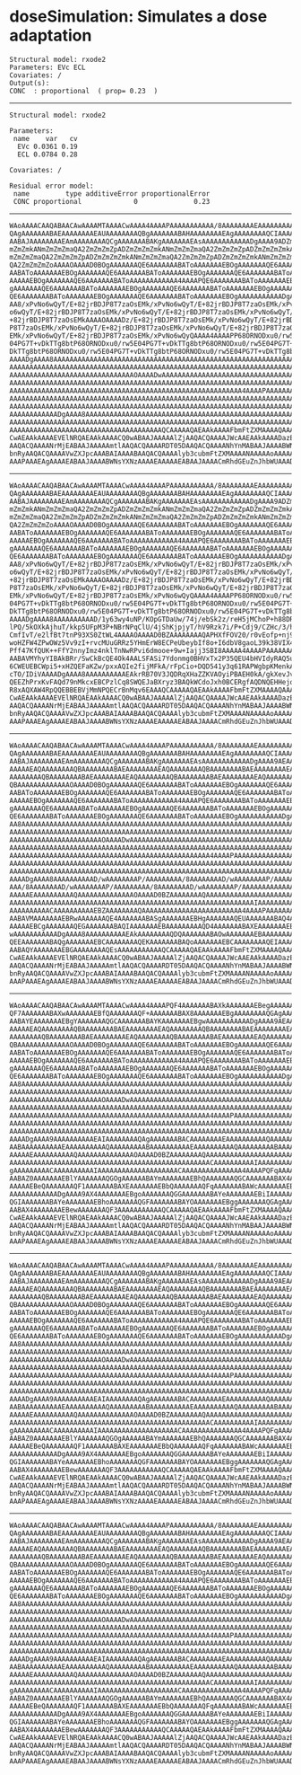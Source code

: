 # doseSimulation: Simulates a dose adaptation

    Structural model: rxode2 
    Parameters: EVc ECL 
    Covariates: / 
    Output(s):
    CONC  : proportional  ( prop= 0.23  )

---

    Structural model: rxode2 
    
    Parameters:
     name    var   cv
      EVc 0.0361 0.19
      ECL 0.0784 0.28
    
    Covariates: / 
    
    Residual error model:
     name         type additiveError proportionalError
     CONC proportional             0              0.23

---

    WAoAAAACAAQABAACAwAAAAMTAAAACwAAAA4AAAAPAAAAAAAAAAA/8AAAAAAAAEAAAAAAAAAA
    QAgAAAAAAABAEAAAAAAAAEAUAAAAAAAAQBgAAAAAAABAHAAAAAAAAEAgAAAAAAAAQCIAAAAA
    AABAJAAAAAAAAEAmAAAAAAAAQCgAAAAAAABAKgAAAAAAAEAsAAAAAAAAAAAADgAAAA9ADZmZ
    mZmZmkANmZmZmZmaQA2ZmZmZmZpADZmZmZmZmkANmZmZmZmaQA2ZmZmZmZpADZmZmZmZmkAN
    mZmZmZmaQA2ZmZmZmZpADZmZmZmZmkANmZmZmZmaQA2ZmZmZmZpADZmZmZmZmkANmZmZmZma
    QA2ZmZmZmZoAAAAOAAAAD0BOgAAAAAAAQE6AAAAAAABAToAAAAAAAEBOgAAAAAAAQE6AAAAA
    AABAToAAAAAAAEBOgAAAAAAAQE6AAAAAAABAToAAAAAAAEBOgAAAAAAAQE6AAAAAAABAToAA
    AAAAAEBOgAAAAAAAQE6AAAAAAABAToAAAAAAAAAAAA4AAAAPQE6AAAAAAABAToAAAAAAAEBO
    gAAAAAAAQE6AAAAAAABAToAAAAAAAEBOgAAAAAAAQE6AAAAAAABAToAAAAAAAEBOgAAAAAAA
    QE6AAAAAAABAToAAAAAAAEBOgAAAAAAAQE6AAAAAAABAToAAAAAAAEBOgAAAAAAAAAAADgAA
    AA8/xPvNo6wQyT/E+82jrBDJP8T7zaOsEMk/xPvNo6wQyT/E+82jrBDJP8T7zaOsEMk/xPvN
    o6wQyT/E+82jrBDJP8T7zaOsEMk/xPvNo6wQyT/E+82jrBDJP8T7zaOsEMk/xPvNo6wQyT/E
    +82jrBDJP8T7zaOsEMkAAAAOAAAADz/E+82jrBDJP8T7zaOsEMk/xPvNo6wQyT/E+82jrBDJ
    P8T7zaOsEMk/xPvNo6wQyT/E+82jrBDJP8T7zaOsEMk/xPvNo6wQyT/E+82jrBDJP8T7zaOs
    EMk/xPvNo6wQyT/E+82jrBDJP8T7zaOsEMk/xPvNo6wQyQAAAA4AAAAPP68ORNODxu0/rw5E
    04PG7T+vDkTTg8btP68ORNODxu0/rw5E04PG7T+vDkTTg8btP68ORNODxu0/rw5E04PG7T+v
    DkTTg8btP68ORNODxu0/rw5E04PG7T+vDkTTg8btP68ORNODxu0/rw5E04PG7T+vDkTTg8bt
    AAAADgAAAA8AAAAAAAAAAAAAAAAAAAAAAAAAAAAAAAAAAAAAAAAAAAAAAAAAAAAAAAAAAAAA
    AAAAAAAAAAAAAAAAAAAAAAAAAAAAAAAAAAAAAAAAAAAAAAAAAAAAAAAAAAAAAAAAAAAAAAAA
    AAAAAAAAAAAAAAAAAAAAAAAAAAAAAAAOAAAADwAAAAAAAAAAAAAAAAAAAAAAAAAAAAAAAAAA
    AAAAAAAAAAAAAAAAAAAAAAAAAAAAAAAAAAAAAAAAAAAAAAAAAAAAAAAAAAAAAAAAAAAAAAAA
    AAAAAAAAAAAAAAAAAAAAAAAAAAAAAAAAAAAAAAAAAAAAAAAAAAAAAAAAAA4AAAAPAAAAAAAA
    AAAAAAAAAAAAAAAAAAAAAAAAAAAAAAAAAAAAAAAAAAAAAAAAAAAAAAAAAAAAAAAAAAAAAAAA
    AAAAAAAAAAAAAAAAAAAAAAAAAAAAAAAAAAAAAAAAAAAAAAAAAAAAAAAAAAAAAAAAAAAAAAAA
    AAAAAAAAAAAADgAAAA8AAAAAAAAAAAAAAAAAAAAAAAAAAAAAAAAAAAAAAAAAAAAAAAAAAAAA
    AAAAAAAAAAAAAAAAAAAAAAAAAAAAAAAAAAAAAAAAAAAAAAAAAAAAAAAAAAAAAAAAAAAAAAAA
    AAAAAAAAAAAAAAAAAAAAAAAAAAAAAAAAAAAAAAQCAAAAAQAEAAkAAAAFbmFtZXMAAAAQAAAA
    CwAEAAkAAAAEVElNRQAEAAkAAAACQ0wABAAJAAAAAlZjAAQACQAAAAJWcAAEAAkAAAADazEy
    AAQACQAAAANrMjEABAAJAAAAAmtlAAQACQAAAARDT05DAAQACQAAAANhYnMABAAJAAAABWNl
    bnRyAAQACQAAAAVwZXJpcAAABAIAAAABAAQACQAAAAlyb3cubmFtZXMAAAANAAAAAoAAAAAA
    AAAPAAAEAgAAAAEABAAJAAAABWNsYXNzAAAAEAAAAAEABAAJAAAACmRhdGEuZnJhbWUAAAD+
    

---

    WAoAAAACAAQABAACAwAAAAMTAAAACwAAAA4AAAAPAAAAAAAAAAA/8AAAAAAAAEAAAAAAAAAA
    QAgAAAAAAABAEAAAAAAAAEAUAAAAAAAAQBgAAAAAAABAHAAAAAAAAEAgAAAAAAAAQCIAAAAA
    AABAJAAAAAAAAEAmAAAAAAAAQCgAAAAAAABAKgAAAAAAAEAsAAAAAAAAAAAADgAAAA9ADZmZ
    mZmZmkANmZmZmZmaQA2ZmZmZmZpADZmZmZmZmkANmZmZmZmaQA2ZmZmZmZpADZmZmZmZmkAN
    mZmZmZmaQA2ZmZmZmZpADZmZmZmZmkANmZmZmZmaQA2ZmZmZmZpADZmZmZmZmkANmZmZmZma
    QA2ZmZmZmZoAAAAOAAAAD0BOgAAAAAAAQE6AAAAAAABAToAAAAAAAEBOgAAAAAAAQE6AAAAA
    AABAToAAAAAAAEBOgAAAAAAAQE6AAAAAAABAToAAAAAAAEBOgAAAAAAAQE6AAAAAAABAToAA
    AAAAAEBOgAAAAAAAQE6AAAAAAABAToAAAAAAAAAAAA4AAAAPQE6AAAAAAABAToAAAAAAAEBO
    gAAAAAAAQE6AAAAAAABAToAAAAAAAEBOgAAAAAAAQE6AAAAAAABAToAAAAAAAEBOgAAAAAAA
    QE6AAAAAAABAToAAAAAAAEBOgAAAAAAAQE6AAAAAAABAToAAAAAAAEBOgAAAAAAAAAAADgAA
    AA8/xPvNo6wQyT/E+82jrBDJP8T7zaOsEMk/xPvNo6wQyT/E+82jrBDJP8T7zaOsEMk/xPvN
    o6wQyT/E+82jrBDJP8T7zaOsEMk/xPvNo6wQyT/E+82jrBDJP8T7zaOsEMk/xPvNo6wQyT/E
    +82jrBDJP8T7zaOsEMkAAAAOAAAADz/E+82jrBDJP8T7zaOsEMk/xPvNo6wQyT/E+82jrBDJ
    P8T7zaOsEMk/xPvNo6wQyT/E+82jrBDJP8T7zaOsEMk/xPvNo6wQyT/E+82jrBDJP8T7zaOs
    EMk/xPvNo6wQyT/E+82jrBDJP8T7zaOsEMk/xPvNo6wQyQAAAA4AAAAPP68ORNODxu0/rw5E
    04PG7T+vDkTTg8btP68ORNODxu0/rw5E04PG7T+vDkTTg8btP68ORNODxu0/rw5E04PG7T+v
    DkTTg8btP68ORNODxu0/rw5E04PG7T+vDkTTg8btP68ORNODxu0/rw5E04PG7T+vDkTTg8bt
    AAAADgAAAA8AAAAAAAAAAD/1y63wy4uNP/KOpGTDaUw/74j/ebSk2z/reH5jMChoP+h88DRM
    lPQ/5kOXkAjhuT/kkp5UFpM3P+NBrNPqClU/4jShKjpjyT/hV9Rzk7i/P+Cdj9/CZHc/3/h9
    CmfIvT/e2lfBt7tnP93XS0ZtWL4AAAAOAAAAD0BZAAAAAAAAQAPHXfFOV20/r0vEofp+nj9Y
    woHZFW4ZPwOWz5Vv9zI+rvcMUuGRRz5YHmErW8ECPeUbeybIf8o+I6dbV8gaoL39k38VIX4I
    Pff47KfQUK++FfY2nnyImz4nklTnNwRPvi6dmooe+9w+Iajj3SBI8AAAAA4AAAAPAAAAAAAA
    AABAVMYhyYIBAkBRr/SwCkBcQE4Ok4AALSFASi7Ydonmg0BHVxTx2P35QEU4bHVIdyRAQ5u+
    6CWEUEBCWpi5+xHZQEFaKZw/pxxAQIe2fijMFkA/rFpCio+DQD541y3q61RAPWgbpKMenkA8
    cTO/IDiVAAAADgAAAA8AAAAAAAAAAEAkrRB70V3JQDRqXHaZZKVAOyiPBAEH0kA/gkXevJvr
    QEEZhPrxKvFAQd79nMkcxEBCPzlCq8SWQEJaBXryz3BAQkWCdoJxh0BCERgfAQDNQEHHejq0
    R8xAQXAW4RpQQEBBEBVjMmNPQECrBnMqv6EAAAQCAAAAAQAEAAkAAAAFbmFtZXMAAAAQAAAA
    CwAEAAkAAAAEVElNRQAEAAkAAAACQ0wABAAJAAAAAlZjAAQACQAAAAJWcAAEAAkAAAADazEy
    AAQACQAAAANrMjEABAAJAAAAAmtlAAQACQAAAARDT05DAAQACQAAAANhYnMABAAJAAAABWNl
    bnRyAAQACQAAAAVwZXJpcAAABAIAAAABAAQACQAAAAlyb3cubmFtZXMAAAANAAAAAoAAAAAA
    AAAPAAAEAgAAAAEABAAJAAAABWNsYXNzAAAAEAAAAAEABAAJAAAACmRhdGEuZnJhbWUAAAD+
    

---

    WAoAAAACAAQABAACAwAAAAMTAAAACwAAAA4AAAAPAAAAAAAAAAA/8AAAAAAAAEAAAAAAAAAA
    QAgAAAAAAABAEAAAAAAAAEAUAAAAAAAAQBgAAAAAAABAHAAAAAAAAEAgAAAAAAAAQCIAAAAA
    AABAJAAAAAAAAEAmAAAAAAAAQCgAAAAAAABAKgAAAAAAAEAsAAAAAAAAAAAADgAAAA9AEAAA
    AAAAAEAQAAAAAAAAQBAAAAAAAABAEAAAAAAAAEAQAAAAAAAAQBAAAAAAAABAEAAAAAAAAEAQ
    AAAAAAAAQBAAAAAAAABAEAAAAAAAAEAQAAAAAAAAQBAAAAAAAABAEAAAAAAAAEAQAAAAAAAA
    QBAAAAAAAAAAAAAOAAAAD0BOgAAAAAAAQE6AAAAAAABAToAAAAAAAEBOgAAAAAAAQE6AAAAA
    AABAToAAAAAAAEBOgAAAAAAAQE6AAAAAAABAToAAAAAAAEBOgAAAAAAAQE6AAAAAAABAToAA
    AAAAAEBOgAAAAAAAQE6AAAAAAABAToAAAAAAAAAAAA4AAAAPQE6AAAAAAABAToAAAAAAAEBO
    gAAAAAAAQE6AAAAAAABAToAAAAAAAEBOgAAAAAAAQE6AAAAAAABAToAAAAAAAEBOgAAAAAAA
    QE6AAAAAAABAToAAAAAAAEBOgAAAAAAAQE6AAAAAAABAToAAAAAAAEBOgAAAAAAAAAAADgAA
    AA8AAAAAAAAAAAAAAAAAAAAAAAAAAAAAAAAAAAAAAAAAAAAAAAAAAAAAAAAAAAAAAAAAAAAA
    AAAAAAAAAAAAAAAAAAAAAAAAAAAAAAAAAAAAAAAAAAAAAAAAAAAAAAAAAAAAAAAAAAAAAAAA
    AAAAAAAAAAAAAAAAAAAAAAAOAAAADwAAAAAAAAAAAAAAAAAAAAAAAAAAAAAAAAAAAAAAAAAA
    AAAAAAAAAAAAAAAAAAAAAAAAAAAAAAAAAAAAAAAAAAAAAAAAAAAAAAAAAAAAAAAAAAAAAAAA
    AAAAAAAAAAAAAAAAAAAAAAAAAAAAAAAAAAAAAAAAAAAAAAAAAA4AAAAPAAAAAAAAAAAAAAAA
    AAAAAAAAAAAAAAAAAAAAAAAAAAAAAAAAAAAAAAAAAAAAAAAAAAAAAAAAAAAAAAAAAAAAAAAA
    AAAAAAAAAAAAAAAAAAAAAAAAAAAAAAAAAAAAAAAAAAAAAAAAAAAAAAAAAAAAAAAAAAAAAAAA
    AAAADgAAAA8AAAAAAAAAAD/wAAAAAAAAP/AAAAAAAAA/8AAAAAAAAD/wAAAAAAAAP/AAAAAA
    AAA/8AAAAAAAAD/wAAAAAAAAP/AAAAAAAAA/8AAAAAAAAD/wAAAAAAAAP/AAAAAAAAAAAAAA
    AAAAAEAAAAAAAAAAQAAAAAAAAAAAAAAOAAAAD0BZAAAAAAAAQAAAAAAAAAAAAAAAAAAAAAAA
    AAAAAAAAAAAAAAAAAAAAAAAAAAAAAAAAAAAAAAAAAAAAAAAAAAAAAAAAAAAAAIAAAAAAAAAA
    AAAAAAAAAACAAAAAAAAAAEBZAAAAAAAAQAAAAAAAAAAAAAAAAAAAAAAAAA4AAAAPAAAAAAAA
    AABAVMAAAAAAAEBRwAAAAAAAQE4AAAAAAABASgAAAAAAAEBHgAAAAAAAQEUAAAAAAABAQ4AA
    AAAAAEBCgAAAAAAAQEGAAAAAAABAQIAAAAAAAEBAAAAAAAAAQD4AAAAAAABAXEAAAAAAAEBY
    wAAAAAAAAAAADgAAAA8AAAAAAAAAAEAkAAAAAAAAQDQAAAAAAABAOwAAAAAAAEBAAAAAAAAA
    QEEAAAAAAABAQgAAAAAAAEBCAAAAAAAAQEKAAAAAAABAQoAAAAAAAEBCAAAAAAAAQEIAAAAA
    AABAQYAAAAAAAEBGAAAAAAAAQEsAAAAAAAAAAAQCAAAAAQAEAAkAAAAFbmFtZXMAAAAQAAAA
    CwAEAAkAAAAEVElNRQAEAAkAAAACQ0wABAAJAAAAAlZjAAQACQAAAAJWcAAEAAkAAAADazEy
    AAQACQAAAANrMjEABAAJAAAAAmtlAAQACQAAAARDT05DAAQACQAAAANhYnMABAAJAAAABWNl
    bnRyAAQACQAAAAVwZXJpcAAABAIAAAABAAQACQAAAAlyb3cubmFtZXMAAAANAAAAAoAAAAAA
    AAAPAAAEAgAAAAEABAAJAAAABWNsYXNzAAAAEAAAAAEABAAJAAAACmRhdGEuZnJhbWUAAAD+
    

---

    WAoAAAACAAQABAACAwAAAAMTAAAACwAAAA4AAAAPQF4AAAAAAABAXkAAAAAAAEBegAAAAAAA
    QF7AAAAAAABAXwAAAAAAAEBfQAAAAAAAQF+AAAAAAABAX8AAAAAAAEBgAAAAAAAAQGAgAAAA
    AABAYEAAAAAAAEBgYAAAAAAAQGCAAAAAAABAYKAAAAAAAEBgwAAAAAAAAAAADgAAAA9AEAAA
    AAAAAEAQAAAAAAAAQBAAAAAAAABAEAAAAAAAAEAQAAAAAAAAQBAAAAAAAABAEAAAAAAAAEAQ
    AAAAAAAAQBAAAAAAAABAEAAAAAAAAEAQAAAAAAAAQBAAAAAAAABAEAAAAAAAAEAQAAAAAAAA
    QBAAAAAAAAAAAAAOAAAAD0BOgAAAAAAAQE6AAAAAAABAToAAAAAAAEBOgAAAAAAAQE6AAAAA
    AABAToAAAAAAAEBOgAAAAAAAQE6AAAAAAABAToAAAAAAAEBOgAAAAAAAQE6AAAAAAABAToAA
    AAAAAEBOgAAAAAAAQE6AAAAAAABAToAAAAAAAAAAAA4AAAAPQE6AAAAAAABAToAAAAAAAEBO
    gAAAAAAAQE6AAAAAAABAToAAAAAAAEBOgAAAAAAAQE6AAAAAAABAToAAAAAAAEBOgAAAAAAA
    QE6AAAAAAABAToAAAAAAAEBOgAAAAAAAQE6AAAAAAABAToAAAAAAAEBOgAAAAAAAAAAADgAA
    AA8AAAAAAAAAAAAAAAAAAAAAAAAAAAAAAAAAAAAAAAAAAAAAAAAAAAAAAAAAAAAAAAAAAAAA
    AAAAAAAAAAAAAAAAAAAAAAAAAAAAAAAAAAAAAAAAAAAAAAAAAAAAAAAAAAAAAAAAAAAAAAAA
    AAAAAAAAAAAAAAAAAAAAAAAOAAAADwAAAAAAAAAAAAAAAAAAAAAAAAAAAAAAAAAAAAAAAAAA
    AAAAAAAAAAAAAAAAAAAAAAAAAAAAAAAAAAAAAAAAAAAAAAAAAAAAAAAAAAAAAAAAAAAAAAAA
    AAAAAAAAAAAAAAAAAAAAAAAAAAAAAAAAAAAAAAAAAAAAAAAAAA4AAAAPAAAAAAAAAAAAAAAA
    AAAAAAAAAAAAAAAAAAAAAAAAAAAAAAAAAAAAAAAAAAAAAAAAAAAAAAAAAAAAAAAAAAAAAAAA
    AAAAAAAAAAAAAAAAAAAAAAAAAAAAAAAAAAAAAAAAAAAAAAAAAAAAAAAAAAAAAAAAAAAAAAAA
    AAAADgAAAA9AAAAAAAAAAEAIAAAAAAAAQAgAAAAAAABACAAAAAAAAEAAAAAAAAAAQAAAAAAA
    AABAAAAAAAAAAEAAAAAAAAAAQAAAAAAAAABAAAAAAAAAAEAAAAAAAAAAQAAAAAAAAABAAAAA
    AAAAAEAAAAAAAAAAQAAAAAAAAAAAAAAOAAAAD0BZAAAAAAAAQAAAAAAAAAAAAAAAAAAAAAAA
    AAAAAAAAAAAAAAAAAAAAAAAAAAAAAAAAAAAAAAAAAAAAAAAAAACAAAAAAAAAAIAAAAAAAAAA
    gAAAAAAAAACAAAAAAAAAAIAAAAAAAAAAAAAAAAAAAACAAAAAAAAAAAAAAA4AAAAPQFqAAAAA
    AABAZ0AAAAAAAEBlYAAAAAAAQGOgAAAAAABAYmAAAAAAAEBhQAAAAAAAQGCAAAAAAABAX4AA
    AAAAAEBeQAAAAAAAQF1AAAAAAABAXEAAAAAAAEBbQAAAAAAAQFqAAAAAAABAWcAAAAAAAEBZ
    AAAAAAAAAAAADgAAAA9AX4AAAAAAAEBgoAAAAAAAQGGAAAAAAABAYeAAAAAAAEBiIAAAAAAA
    QGIAAAAAAABAYeAAAAAAAEBhoAAAAAAAQGFAAAAAAABAYOAAAAAAAEBggAAAAAAAQGAgAAAA
    AABAX4AAAAAAAEBewAAAAAAAQF3AAAAAAAAAAAQCAAAAAQAEAAkAAAAFbmFtZXMAAAAQAAAA
    CwAEAAkAAAAEVElNRQAEAAkAAAACQ0wABAAJAAAAAlZjAAQACQAAAAJWcAAEAAkAAAADazEy
    AAQACQAAAANrMjEABAAJAAAAAmtlAAQACQAAAARDT05DAAQACQAAAANhYnMABAAJAAAABWNl
    bnRyAAQACQAAAAVwZXJpcAAABAIAAAABAAQACQAAAAlyb3cubmFtZXMAAAANAAAAAoAAAAAA
    AAAPAAAEAgAAAAEABAAJAAAABWNsYXNzAAAAEAAAAAEABAAJAAAACmRhdGEuZnJhbWUAAAD+
    

---

    WAoAAAACAAQABAACAwAAAAMTAAAACwAAAA4AAAAPAAAAAAAAAAA/8AAAAAAAAEAAAAAAAAAA
    QAgAAAAAAABAEAAAAAAAAEAUAAAAAAAAQBgAAAAAAABAHAAAAAAAAEAgAAAAAAAAQCIAAAAA
    AABAJAAAAAAAAEAmAAAAAAAAQCgAAAAAAABAKgAAAAAAAEAsAAAAAAAAAAAADgAAAA9AEAAA
    AAAAAEAQAAAAAAAAQBAAAAAAAABAEAAAAAAAAEAQAAAAAAAAQBAAAAAAAABAEAAAAAAAAEAQ
    AAAAAAAAQBAAAAAAAABAEAAAAAAAAEAQAAAAAAAAQBAAAAAAAABAEAAAAAAAAEAQAAAAAAAA
    QBAAAAAAAAAAAAAOAAAAD0BOgAAAAAAAQE6AAAAAAABAToAAAAAAAEBOgAAAAAAAQE6AAAAA
    AABAToAAAAAAAEBOgAAAAAAAQE6AAAAAAABAToAAAAAAAEBOgAAAAAAAQE6AAAAAAABAToAA
    AAAAAEBOgAAAAAAAQE6AAAAAAABAToAAAAAAAAAAAA4AAAAPQE6AAAAAAABAToAAAAAAAEBO
    gAAAAAAAQE6AAAAAAABAToAAAAAAAEBOgAAAAAAAQE6AAAAAAABAToAAAAAAAEBOgAAAAAAA
    QE6AAAAAAABAToAAAAAAAEBOgAAAAAAAQE6AAAAAAABAToAAAAAAAEBOgAAAAAAAAAAADgAA
    AA8AAAAAAAAAAAAAAAAAAAAAAAAAAAAAAAAAAAAAAAAAAAAAAAAAAAAAAAAAAAAAAAAAAAAA
    AAAAAAAAAAAAAAAAAAAAAAAAAAAAAAAAAAAAAAAAAAAAAAAAAAAAAAAAAAAAAAAAAAAAAAAA
    AAAAAAAAAAAAAAAAAAAAAAAOAAAADwAAAAAAAAAAAAAAAAAAAAAAAAAAAAAAAAAAAAAAAAAA
    AAAAAAAAAAAAAAAAAAAAAAAAAAAAAAAAAAAAAAAAAAAAAAAAAAAAAAAAAAAAAAAAAAAAAAAA
    AAAAAAAAAAAAAAAAAAAAAAAAAAAAAAAAAAAAAAAAAAAAAAAAAA4AAAAPAAAAAAAAAAAAAAAA
    AAAAAAAAAAAAAAAAAAAAAAAAAAAAAAAAAAAAAAAAAAAAAAAAAAAAAAAAAAAAAAAAAAAAAAAA
    AAAAAAAAAAAAAAAAAAAAAAAAAAAAAAAAAAAAAAAAAAAAAAAAAAAAAAAAAAAAAAAAAAAAAAAA
    AAAADgAAAA9AAAAAAAAAAEAIAAAAAAAAQAgAAAAAAABACAAAAAAAAEAAAAAAAAAAQAAAAAAA
    AABAAAAAAAAAAEAAAAAAAAAAQAAAAAAAAABAAAAAAAAAAEAAAAAAAAAAQAAAAAAAAABAAAAA
    AAAAAEAAAAAAAAAAQAAAAAAAAAAAAAAOAAAAD0BZAAAAAAAAQAAAAAAAAAAAAAAAAAAAAAAA
    AAAAAAAAAAAAAAAAAAAAAAAAAAAAAAAAAAAAAAAAAAAAAAAAAACAAAAAAAAAAIAAAAAAAAAA
    gAAAAAAAAACAAAAAAAAAAIAAAAAAAAAAAAAAAAAAAACAAAAAAAAAAAAAAA4AAAAPQFqAAAAA
    AABAZ0AAAAAAAEBlYAAAAAAAQGOgAAAAAABAYmAAAAAAAEBhQAAAAAAAQGCAAAAAAABAX4AA
    AAAAAEBeQAAAAAAAQF1AAAAAAABAXEAAAAAAAEBbQAAAAAAAQFqAAAAAAABAWcAAAAAAAEBZ
    AAAAAAAAAAAADgAAAA9AX4AAAAAAAEBgoAAAAAAAQGGAAAAAAABAYeAAAAAAAEBiIAAAAAAA
    QGIAAAAAAABAYeAAAAAAAEBhoAAAAAAAQGFAAAAAAABAYOAAAAAAAEBggAAAAAAAQGAgAAAA
    AABAX4AAAAAAAEBewAAAAAAAQF3AAAAAAAAAAAQCAAAAAQAEAAkAAAAFbmFtZXMAAAAQAAAA
    CwAEAAkAAAAEVElNRQAEAAkAAAACQ0wABAAJAAAAAlZjAAQACQAAAAJWcAAEAAkAAAADazEy
    AAQACQAAAANrMjEABAAJAAAAAmtlAAQACQAAAARDT05DAAQACQAAAANhYnMABAAJAAAABWNl
    bnRyAAQACQAAAAVwZXJpcAAABAIAAAABAAQACQAAAAlyb3cubmFtZXMAAAANAAAAAoAAAAAA
    AAAPAAAEAgAAAAEABAAJAAAABWNsYXNzAAAAEAAAAAEABAAJAAAACmRhdGEuZnJhbWUAAAD+
    

---

    WAoAAAACAAQABAACAwAAAAMTAAAACwAAAA4AAAAPAAAAAAAAAAA/8AAAAAAAAEAAAAAAAAAA
    QAgAAAAAAABAEAAAAAAAAEAUAAAAAAAAQBgAAAAAAABAHAAAAAAAAEAgAAAAAAAAQCIAAAAA
    AABAJAAAAAAAAEAmAAAAAAAAQCgAAAAAAABAKgAAAAAAAEAsAAAAAAAAAAAADgAAAA9AEAAA
    AAAAAEAQAAAAAAAAQBAAAAAAAABAEAAAAAAAAEAQAAAAAAAAQBAAAAAAAABAEAAAAAAAAEAQ
    AAAAAAAAQBAAAAAAAABAEAAAAAAAAEAQAAAAAAAAQBAAAAAAAABAEAAAAAAAAEAQAAAAAAAA
    QBAAAAAAAAAAAAAOAAAAD0BOgAAAAAAAQE6AAAAAAABAToAAAAAAAEBOgAAAAAAAQE6AAAAA
    AABAToAAAAAAAEBOgAAAAAAAQE6AAAAAAABAToAAAAAAAEBOgAAAAAAAQE6AAAAAAABAToAA
    AAAAAEBOgAAAAAAAQE6AAAAAAABAToAAAAAAAAAAAA4AAAAPQE6AAAAAAABAToAAAAAAAEBO
    gAAAAAAAQE6AAAAAAABAToAAAAAAAEBOgAAAAAAAQE6AAAAAAABAToAAAAAAAEBOgAAAAAAA
    QE6AAAAAAABAToAAAAAAAEBOgAAAAAAAQE6AAAAAAABAToAAAAAAAEBOgAAAAAAAAAAADgAA
    AA8AAAAAAAAAAAAAAAAAAAAAAAAAAAAAAAAAAAAAAAAAAAAAAAAAAAAAAAAAAAAAAAAAAAAA
    AAAAAAAAAAAAAAAAAAAAAAAAAAAAAAAAAAAAAAAAAAAAAAAAAAAAAAAAAAAAAAAAAAAAAAAA
    AAAAAAAAAAAAAAAAAAAAAAAOAAAADwAAAAAAAAAAAAAAAAAAAAAAAAAAAAAAAAAAAAAAAAAA
    AAAAAAAAAAAAAAAAAAAAAAAAAAAAAAAAAAAAAAAAAAAAAAAAAAAAAAAAAAAAAAAAAAAAAAAA
    AAAAAAAAAAAAAAAAAAAAAAAAAAAAAAAAAAAAAAAAAAAAAAAAAA4AAAAPAAAAAAAAAAAAAAAA
    AAAAAAAAAAAAAAAAAAAAAAAAAAAAAAAAAAAAAAAAAAAAAAAAAAAAAAAAAAAAAAAAAAAAAAAA
    AAAAAAAAAAAAAAAAAAAAAAAAAAAAAAAAAAAAAAAAAAAAAAAAAAAAAAAAAAAAAAAAAAAAAAAA
    AAAADgAAAA9AAAAAAAAAAEAIAAAAAAAAQAgAAAAAAABACAAAAAAAAEAAAAAAAAAAQAAAAAAA
    AABAAAAAAAAAAEAAAAAAAAAAQAAAAAAAAABAAAAAAAAAAEAAAAAAAAAAQAAAAAAAAABAAAAA
    AAAAAEAAAAAAAAAAQAAAAAAAAAAAAAAOAAAAD0BZAAAAAAAAQAAAAAAAAAAAAAAAAAAAAAAA
    AAAAAAAAAAAAAAAAAAAAAAAAAAAAAAAAAAAAAAAAAAAAAAAAAACAAAAAAAAAAIAAAAAAAAAA
    gAAAAAAAAACAAAAAAAAAAIAAAAAAAAAAAAAAAAAAAACAAAAAAAAAAAAAAA4AAAAPQFqAAAAA
    AABAZ0AAAAAAAEBlYAAAAAAAQGOgAAAAAABAYmAAAAAAAEBhQAAAAAAAQGCAAAAAAABAX4AA
    AAAAAEBeQAAAAAAAQF1AAAAAAABAXEAAAAAAAEBbQAAAAAAAQFqAAAAAAABAWcAAAAAAAEBZ
    AAAAAAAAAAAADgAAAA9AX4AAAAAAAEBgoAAAAAAAQGGAAAAAAABAYeAAAAAAAEBiIAAAAAAA
    QGIAAAAAAABAYeAAAAAAAEBhoAAAAAAAQGFAAAAAAABAYOAAAAAAAEBggAAAAAAAQGAgAAAA
    AABAX4AAAAAAAEBewAAAAAAAQF3AAAAAAAAAAAQCAAAAAQAEAAkAAAAFbmFtZXMAAAAQAAAA
    CwAEAAkAAAAEVElNRQAEAAkAAAACQ0wABAAJAAAAAlZjAAQACQAAAAJWcAAEAAkAAAADazEy
    AAQACQAAAANrMjEABAAJAAAAAmtlAAQACQAAAARDT05DAAQACQAAAANhYnMABAAJAAAABWNl
    bnRyAAQACQAAAAVwZXJpcAAABAIAAAABAAQACQAAAAlyb3cubmFtZXMAAAANAAAAAoAAAAAA
    AAAPAAAEAgAAAAEABAAJAAAABWNsYXNzAAAAEAAAAAEABAAJAAAACmRhdGEuZnJhbWUAAAD+
    

